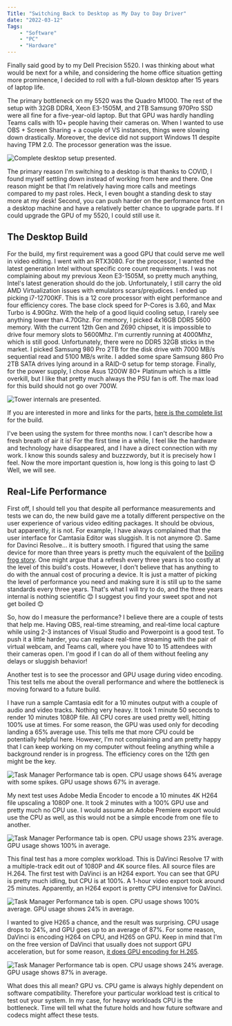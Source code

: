 ```yaml
---
Title: "Switching Back to Desktop as My Day to Day Driver"
date: "2022-03-12" 
Tags: 
    - "Software"
    - "PC"
    - "Hardware"
---
```


Finally said good by to my Dell Precision 5520. I was thinking about what would be next for a while, and considering the home office situation getting more prominence, I decided to roll with a full-blown desktop after 15 years of laptop life.

The primary bottleneck on my 5520 was the Quadro M1000. The rest of the setup with 32GB DDR4, Xeon E3-1505M, and 2TB Samsung 970Pro SSD were all fine for a five-year-old laptop. But that GPU was hardly handling Teams calls with 10+ people having their cameras on. When I wanted to use OBS + Screen Sharing + a couple of VS instances, things were slowing down drastically. Moreover, the device did not support Windows 11 despite having TPM 2.0. The processor generation was the issue.

![Complete desktop setup presented.](/media/2022/2022-02-21-Desktop.jpg)

The primary reason I'm switching to a desktop is that thanks to COVID, I found myself settling down instead of working from here and there. One reason might be that I'm relatively having more calls and meetings compared to my past roles. Heck, I even bought a standing desk to stay more at my desk! Second, you can push harder on the performance front on a desktop machine and have a relatively better chance to upgrade parts. If I could upgrade the GPU of my 5520, I could still use it.

## The Desktop Build

For the build, my first requirement was a good GPU that could serve me well in video editing. I went with an RTX3080. For the processor, I wanted the latest generation Intel without specific core count requirements. I was not complaining about my previous Xeon E3-1505M, so pretty much anything, Intel's latest generation should do the job. Unfortunately, I still carry the old AMD Virtualization issues with emulators scars/prejudices. I ended up picking i7-12700KF. This is a 12 core processor with eight performance and four efficiency cores. The base clock speed for P-Cores is 3.60, and Max Turbo is 4.90Ghz. With the help of a good liquid cooling setup, I rarely see anything lower than 4.70Ghz. For memory, I picked 4x16GB DDR5 5600 memory. With the current 12th Gen and Z690 chipset, it is impossible to drive four memory slots to 5600Mhz. I'm currently running at 4000Mhz, which is still good. Unfortunately, there were no DDR5 32GB sticks in the market. I picked Samsung 980 Pro 2TB for the disk drive with 7000 MB/s sequential read and  5100 MB/s write. I added some spare Samsung 860 Pro 2TB SATA drives lying around in a RAID-0 setup for temp storage. Finally, for the power supply, I chose Asus 1200W 80+ Platinum which is a little overkill, but I like that pretty much always the PSU fan is off. The max load for this build should not go over 700W.

![Tower internals are presented.](/media/2022/2022-03-12-Case-Internal.jpg)

If you are interested in more and links for the parts, [here is the complete list](https://pcpartpicker.com/list/KZ2GGL) for the build.

I've been using the system for three months now. I can't describe how a fresh breath of air it is! For the first time in a while, I feel like the hardware and technology have disappeared, and I have a direct connection with my work. I know this sounds salesy and buzzzwordy, but it is precisely how I feel. Now the more important question is, how long is this going to last 😊 Well, we will see.

## Real-Life Performance

First off, I should tell you that despite all performance measurements and tests we can do, the new build gave me a totally different perspective on the user experience of various video editing packages. It should be obvious, but apparently, it is not. For example, I have always complained that the user interface for Camtasia Editor was sluggish. It is not anymore 😊. Same for Davinci Resolve... it is buttery smooth. I figured that using the same device for more than three years is pretty much the equivalent of the [boiling frog story](https://en.wikipedia.org/wiki/Boiling_frog). One might argue that a refresh every three years is too costly at the level of this build's costs. However, I don't believe that has anything to do with the annual cost of procuring a device. It is just a matter of picking the level of performance you need and making sure it is still up to the same standards every three years. That's what I will try to do, and the three years internal is nothing scientific 😊 I suggest you find your sweet spot and not get boiled 😊

So, how do I measure the performance? I believe there are a couple of tests that help me. Having OBS, real-time streaming, and real-time local capture while using 2-3 instances of Visual Studio and Powerpoint is a good test. To push it a little harder, you can replace real-time streaming with the pair of virtual webcam, and Teams call, where you have 10 to 15 attendees with their cameras open. I'm good if I can do all of them without feeling any delays or sluggish behavior!

Another test is to see the processor and GPU usage during video encoding. This test tells me about the overall performance and where the bottleneck is moving forward to a future build.

I have run a sample Camtasia edit for a 10 minutes output with a couple of audio and video tracks. Nothing very heavy. It took 1 minute 50 seconds to render 10 minutes 1080P file. All CPU cores are used pretty well, hitting 100% use at times. For some reason, the GPU was used only for decoding landing a 65% average use. This tells me that more CPU could be potentially helpful here. However, I'm not complaining and am pretty happy that I can keep working on my computer without feeling anything while a background render is in progress. The efficiency cores on the 12th gen might be the key.

![Task Manager Performance tab is open. CPU usage shows 64% average with some spikes. GPU usage shows 67% in average.](/media/2022/2022-03-12_14-39-55.png)

My next test uses Adobe Media Encoder to encode a 10 minutes 4K H264 file upscaling a 1080P one. It took 2 minutes with a 100% GPU use and pretty much no CPU use. I would assume an Adobe Premiere export would use the CPU as well, as this would not be a simple encode from one file to another.

![Task Manager Performance tab is open. CPU usage shows 23% average. GPU usage shows 100% in average.](/media/2022/2022-03-12_14-52-45.png)

This final test has a more complex workload. This is DaVinci Resolve 17 with a multiple-track edit out of 1080P and 4K source files. All source files are H.264. The first test with DaVinci is an H264 export. You can see that GPU is pretty much idling, but CPU is at 100%. A 1-hour video export took around 25 minutes. Apparently, an H264 export is pretty CPU intensive for DaVinci.

![Task Manager Performance tab is open. CPU usage shows 100% average. GPU usage shows 24% in average.](/media/2022/2022-03-12_15-19-38.png)

I wanted to give H265 a chance, and the result was surprising. CPU usage drops to 24%, and GPU goes up to an average of 87%. For some reason, DaVinci is encoding H264 on CPU, and H265 on GPU. Keep in mind that I'm on the free version of DaVinci that usually does not support GPU acceleration, but for some reason, [it does GPU encoding for H.265](https://forum.blackmagicdesign.com/viewtopic.php?f=21&t=149274).

![Task Manager Performance tab is open. CPU usage shows 24% average. GPU usage shows 87% in average.](/media/2022/2022-03-12_15-21-18.png)

What does this all mean? GPU vs. CPU game is always highly dependent on software compatibility. Therefore your particular workload test is critical to test out your system. In my case, for heavy workloads CPU is the bottleneck. Time will tell what the future holds and how future software and codecs might affect these tests.
